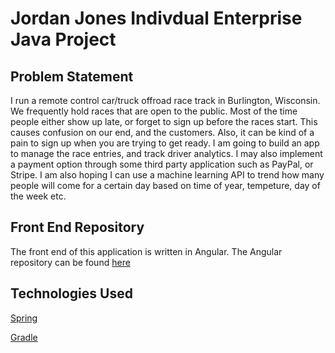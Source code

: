 
# Jordan Jones Indivdual Enterprise Java Project

## Problem Statement

I run a remote control car/truck offroad race track in Burlington, Wisconsin.
We frequently hold races that are open to the public. Most of the time people either show up late, or forget
to sign up before the races start. This causes confusion on our end, and the customers.
Also, it can be kind of a pain to sign up when you are trying to get ready.
I am going to build an app to manage the race entries, and track driver analytics.
I may also implement a payment option through some third party application such as
PayPal, or Stripe. I am also hoping I can use a machine learning API to trend how
many people will come for a certain day based on time of year, tempeture, day of the week etc.

## Front End Repository
The front end of this application is written in Angular. The Angular repository can be found
[here](https://github.com/jordanjones98/hounds-hobbies-front-end)

## Technologies Used
[Spring](https://spring.io/)

[Gradle](https://gradle.org/)

